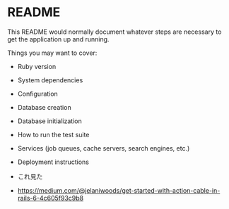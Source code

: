# README

This README would normally document whatever steps are necessary to get the
application up and running.

Things you may want to cover:

* Ruby version

* System dependencies

* Configuration

* Database creation

* Database initialization

* How to run the test suite

* Services (job queues, cache servers, search engines, etc.)

* Deployment instructions

* これ見た
* https://medium.com/@jelaniwoods/get-started-with-action-cable-in-rails-6-4c605f93c9b8
